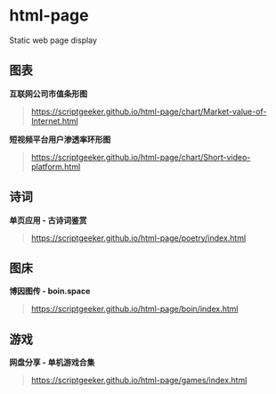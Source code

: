 # html-page
Static web page display

## 图表

**互联网公司市值条形图**

> https://scriptgeeker.github.io/html-page/chart/Market-value-of-Internet.html

**短视频平台用户渗透率环形图**

> https://scriptgeeker.github.io/html-page/chart/Short-video-platform.html

## 诗词

**单页应用 - 古诗词鉴赏**

> https://scriptgeeker.github.io/html-page/poetry/index.html

## 图床

**博因图传 - boin.space**

> https://scriptgeeker.github.io/html-page/boin/index.html

## 游戏

**网盘分享 - 单机游戏合集**

> https://scriptgeeker.github.io/html-page/games/index.html